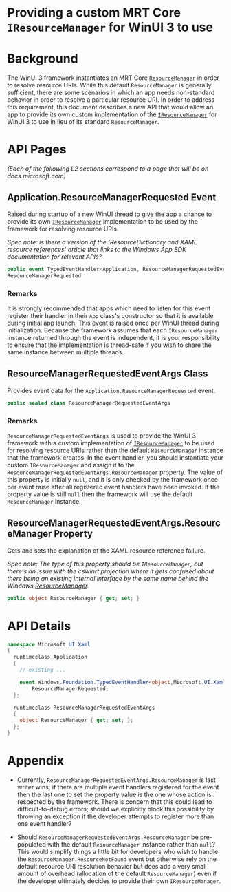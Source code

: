 Providing a custom MRT Core `IResourceManager` for WinUI 3 to use
===

# Background

The WinUI 3 framework instantiates an MRT Core
[`ResourceManager`](https://learn.microsoft.com/en-us/windows/windows-app-sdk/api/winrt/microsoft.windows.applicationmodel.resources.resourcemanager?view=windows-app-sdk-1.2)
in order to resolve resource URIs. While this default `ResourceManager` is generally sufficient, 
there are some scenarios in which an app needs non-standard behavior in order to resolve a
particular resource URI. In order to address this requirement, this document describes a new
API that would allow an app to provide its own custom implementation of the
[`IResourceManager`](https://learn.microsoft.com/en-us/windows/windows-app-sdk/api/winrt/microsoft.windows.applicationmodel.resources.iresourcemanager?view=windows-app-sdk-1.2)
for WinUI 3 to use in lieu of its standard `ResourceManager`.

# API Pages

_(Each of the following L2 sections correspond to a page that will be on docs.microsoft.com)_

## Application.ResourceManagerRequested Event

Raised during startup of a new WinUI thread to give the app a chance to provide its own
[`IResourceManager`](https://learn.microsoft.com/en-us/windows/windows-app-sdk/api/winrt/microsoft.windows.applicationmodel.resources.iresourcemanager?view=windows-app-sdk-1.2)
implementation to be used by the framework for resolving resource URIs.

_Spec note: is there a version of the 'ResourceDictionary and XAML resource references' article that 
links to the Windows App SDK documentation for relevant APIs?_

```c#
public event TypedEventHandler<Application, ResourceManagerRequestedEventArgs> 
ResourceManagerRequested

```

### Remarks

It is strongly recommended that apps which need to listen for this event register their handler in their `App` 
class's constructor so that it is available during initial app launch. This event is raised once per WinUI
thread during initialization. Because the framework assumes that each `IResourceManager` instance returned
through the event is independent, it is your responsibility to ensure that the implementation is thread-safe
if you wish to share the same instance between multiple threads.



## ResourceManagerRequestedEventArgs Class

Provides event data for the `Application.ResourceManagerRequested` event.

```c#
public sealed class ResourceManagerRequestedEventArgs
```

### Remarks

`ResourceManagerRequestedEventArgs` is used to provide the WinUI 3 framework with a custom implementation
of [`IResourceManager`](https://learn.microsoft.com/en-us/windows/windows-app-sdk/api/winrt/microsoft.windows.applicationmodel.resources.iresourcemanager?view=windows-app-sdk-1.2)
to be used for resolving resource URIs rather than the default `ResourceManager` instance that the framework
creates. In the event handler, you should instantiate your custom `IResourceManager` and assign it to the
`ResourceManagerRequestedEventArgs.ResourceManager` property. The value of this property is initially
`null`, and it is only checked by the framework once per event raise after all registered event handlers have
been invoked. If the property value is still `null` then the framework will use the default `ResourceManager`
instance.


## ResourceManagerRequestedEventArgs.ResourceManager Property

Gets and sets the explanation of the XAML resource reference failure.

_Spec note: The type of this property should be `IResourceManager`,
but there's an issue with the cswinrt projection where it gets confused
about there being an existing internal interface by the same name behind the Windows
[ResourceManager](https://docs.microsoft.com/uwp/api/Windows.ApplicationModel.Resources.Core.ResourceManager)._

```c#
public object ResourceManager { get; set; }
```


# API Details
```c#
namespace Microsoft.UI.Xaml
{
  runtimeclass Application
  {
    // existing ...

    event Windows.Foundation.TypedEventHandler<object,Microsoft.UI.Xaml.ResourceManagerRequestedEventArgs> 
        ResourceManagerRequested;
  };

  runtimeclass ResourceManagerRequestedEventArgs
  {
    object ResourceManager { get; set; };
  };
}

```


# Appendix

- Currently, `ResourceManagerRequestedEventArgs.ResourceManager` is last writer wins; if there are multiple event handlers
registered for the event then the last one to set the property value is the one whose action is respected by the framework.
There is concern that this could lead to difficult-to-debug errors; should we explicitly block this possibility by throwing an
exception if the developer attempts to register more than one event handler?

- Should `ResourceManagerRequestedEventArgs.ResourceManager` be pre-populated with the default `ResourceManager` instance
rather than `null`? This would simplify things a little bit for developers who wish to handle the `ResourceManager.ResourceNotFound`
event but otherwise rely on the default resource URI resolution behavior but does add a very small amount of overhead (allocation of
the default `ResourceManager`) even if the developer ultimately decides to provide their own `IResourceManager`.
